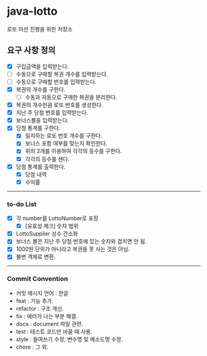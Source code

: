 # java-lotto
로또 미션 진행을 위한 저장소

## 요구 사항 정의
- [x] 구입금액을 입력받는다.
- [ ] 수동으로 구매할 복권 개수를 입력받는다.
- [ ] 수동으로 구매할 번호를 입력받는다.
- [x] 복권의 개수를 구한다.
  - [ ] 수동과 자동으로 구매한 복권을 분리한다.
- [x] 복권의 개수만큼 로또 번호를 생성한다.
- [x] 지난 주 당첨 번호를 입력받는다.
- [x] 보너스볼을 입력받는다.
- [x] 당첨 통계를 구한다.
  - [x] 일치하는 로또 번호 개수를 구한다.
  - [x] 보너스 포함 여부를 맞는지 확인한다.
  - [x] 위의 2개를 이용하여 각각의 등수를 구한다.
  - [x] 각각의 등수를 센다.

- [x] 당첨 통계를 출력한다.
  - [x] 당첨 내역
  - [x] 수익률
  
---
### to-do List
- [x] 각 number를 LottoNumber로 포장
  - [x] [유효성 체크] 숫자 범위
- [x] LottoSupplier 상수 간소화
- [x] 보너스 볼은 지난 주 당첨 번호에 있는 숫자와 겹치면 안 됨.
- [x] 1000원 단위가 아니라고 복권을 못 사는 것은 아님.
- [x] 불변 객체로 변환.

---
### Commit Convention
- 커밋 메시지 언어 : 한글
- feat : 기능 추가.
- refactor : 구조 개선.
- fix : 에러가 나는 부분 해결.
- docs : document 파일 관련.
- test : 테스트 코드만 바꿀 때 사용.
- style : 들여쓰기 수정, 변수명 및 메소드명 수정.
- chore : 그 외.